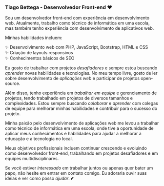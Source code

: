 ### Tiago Bettega - Desenvolvedor Front-end ❤
Sou um desenvolvedor front-end com experiência em desenvolvimento web. Atualmente, trabalho como técnico de informática em uma escola, mas também tenho experiência com desenvolvimento de aplicativos web.

Minhas habilidades incluem:

✨ Desenvolvimento web com PHP, JavaScript, Bootstrap, HTML e CSS <br>
✨ Criação de layouts responsivos <br>
✨ Conhecimentos básicos de SEO

Eu gosto de trabalhar com projetos _desafiadores_ e sempre estou buscando _aprender_ novas habilidades e tecnologias. No meu tempo livre, gosto de ler sobre desenvolvimento de _aplicações web_ e participar de projetos open-source.

Além disso, tenho experiência em _trabalhar em equipe_ e gerenciamento de projetos, tendo trabalhado em projetos de diversos tamanhos e complexidades. Estou sempre buscando _colaborar_ e _aprender_ com colegas de equipe para melhorar minhas habilidades e contribuir para o sucesso do projeto.

Minha paixão pelo desenvolvimento de aplicações web me levou a trabalhar como técnico de informática em uma escola, onde tive a oportunidade de aplicar meus conhecimentos e habilidades para ajudar a melhorar a educação e a tecnologia no local.

Meus objetivos profissionais incluem continuar crescendo e evoluindo como desenvolvedor front-end, trabalhando em projetos desafiadores e em equipes multidisciplinares.

Se você estiver _interessado_ em trabalhar juntos ou apenas quer bater um papo, não hesite em entrar em contato comigo. Eu adoraria ouvir suas ideias e ver como posso _ajudar_. 💕
